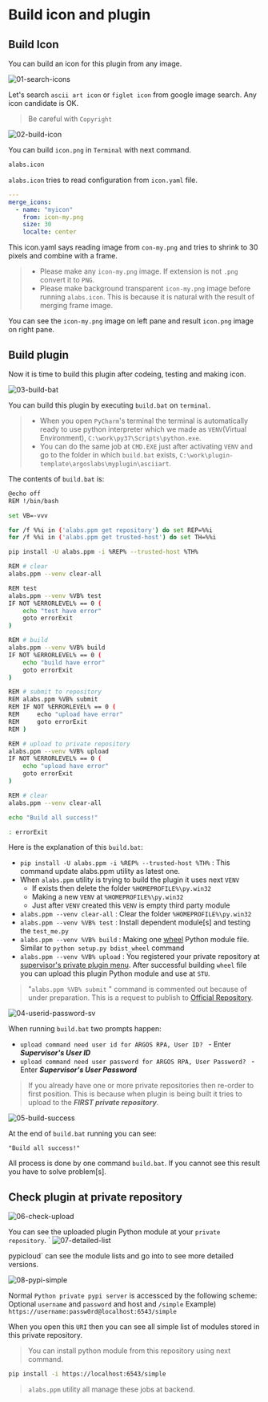 # Build icon and plugin

## Build Icon

You can build an icon for this plugin from any image.

![01-search-icons](Captures/03-Make_Plugin_PyCharm/09-build/01-search-icons.png)

Let's search `ascii art icon` or `figlet icon` from google image search.
Any icon candidate is OK.

> Be careful with `Copyright`

![02-build-icon](Captures/03-Make_Plugin_PyCharm/09-build/02-build-icon.png)

You can build `icon.png` in `Terminal` with next command.
```sh
alabs.icon
```

`alabs.icon` tries to read configuration from `icon.yaml` file.

```yaml
---
merge_icons:
  - name: "myicon"
    from: icon-my.png
    size: 30
    localte: center
```
This icon.yaml says reading image from `con-my.png` and tries to shrink to 30 pixels and combine with a frame.

> * Please make any `icon-my.png` image. If extension is not `.png` convert it to `PNG`.
> * Please make background transparent `icon-my.png` image before running `alabs.icon`. This is because it is natural with the result of merging frame image.

You can see the `icon-my.png` image on left pane and result `icon.png` image on right pane.

## Build plugin

Now it is time to build this plugin after codeing, testing and making icon.

![03-build-bat](Captures/03-Make_Plugin_PyCharm/09-build/03-build-bat.png)

You can build this plugin by executing `build.bat` on `terminal`.

> * When you open `PyCharm`'s terminal the terminal is automatically ready to use python interpreter which we made as `VENV`(Virtual Environment), `C:\work\py37\Scripts\python.exe`.
> * You can do the same job at `CMD.EXE` just after activating `VENV` and go to the folder in which `build.bat` exists, `C:\work\plugin-template\argoslabs\myplugin\asciiart`.

The contents of `build.bat` is:
```sh
@echo off
REM !/bin/bash

set VB=-vvv

for /f %%i in ('alabs.ppm get repository') do set REP=%%i
for /f %%i in ('alabs.ppm get trusted-host') do set TH=%%i

pip install -U alabs.ppm -i %REP% --trusted-host %TH%

REM # clear
alabs.ppm --venv clear-all

REM test
alabs.ppm --venv %VB% test
IF NOT %ERRORLEVEL% == 0 (
	echo "test have error"
    goto errorExit
)

REM # build
alabs.ppm --venv %VB% build
IF NOT %ERRORLEVEL% == 0 (
	echo "build have error"
    goto errorExit
)

REM # submit to repository
REM alabs.ppm %VB% submit
REM IF NOT %ERRORLEVEL% == 0 (
REM 	echo "upload have error"
REM     goto errorExit
REM )

REM # upload to private repository
alabs.ppm --venv %VB% upload
IF NOT %ERRORLEVEL% == 0 (
	echo "upload have error"
    goto errorExit
)

REM # clear
alabs.ppm --venv clear-all

echo "Build all success!"

: errorExit
```

Here is the explanation of this `build.bat`:

* `pip install -U alabs.ppm -i %REP% --trusted-host %TH%` : This command update alabs.ppm utility as latest one.
* When `alabs.ppm` utility is trying to build the plugin it uses next `VENV`
  * If exists then delete the folder `%HOMEPROFILE%\py.win32`
  * Making a new `VENV` at `%HOMEPROFILE%\py.win32`
  * Just after `VENV` created this `VENV` is empty third party module
* `alabs.ppm --venv clear-all` : Clear the folder `%HOMEPROFILE%\py.win32`
* `alabs.ppm --venv %VB% test` : Install dependent module[s] and testing the `test_me.py`
* `alabs.ppm --venv %VB% build` : Making one [wheel](https://pypi.org/project/wheel/0.22.0/) Python module file. Similar to `python setup.py bdist_wheel` command
* `alabs.ppm --venv %VB% upload` : You registered your private repository at [supervisor's private plugin menu](https://rpa.argos-labs.com/#/plugin/private-plugin). After successful building `wheel` file you can upload this plugin Python module and use at `STU`.

> "`alabs.ppm %VB% submit` " command is commented out because of under preparation. This is a request to publish to [Official Repository](https://pypi-official.argos-labs.com).

![04-userid-password-sv](Captures/03-Make_Plugin_PyCharm/09-build/04-userid-password-sv.png)

When running `build.bat` two prompts happen:
* `upload command need user id for ARGOS RPA, User ID? ` - Enter ***Supervisor's User ID***
* `upload command need user password for ARGOS RPA, User Password? ` - Enter ***Supervisor's User Password***

> If you already have one or more private repositories then re-order to first position. This is because when plugin is being built it tries to upload to the ***FIRST private repository***.


![05-build-success](Captures/03-Make_Plugin_PyCharm/09-build/05-build-success.png)

At the end of `build.bat` running you can see:
```text
"Build all success!"
```
All process is done by one command `build.bat`. If you cannot see this result you have to solve problem[s].

## Check plugin at private repository

![06-check-upload](Captures/03-Make_Plugin_PyCharm/09-build/06-check-upload.png)

You can see the uploaded plugin Python module at your `private repository`. `
![07-detailed-list](Captures/03-Make_Plugin_PyCharm/09-build/07-detailed-list.png)

pypicloud` can see the module lists and go into to see more detailed versions.

![08-pypi-simple](Captures/03-Make_Plugin_PyCharm/09-build/08-pypi-simple.png)

Normal `Python private pypi server` is accessced by the following scheme:
Optional `username` and `password` and host and `/simple`
Example) `https://username:passw0rd@localhost:6543/simple`

When you open this `URI` then you can see all simple list of modules stored in this private repository.

> You can install python module from this repository using next command.

``` sh
pip install -i https://localhost:6543/simple
```

> `alabs.ppm` utility all manage these jobs at backend.

